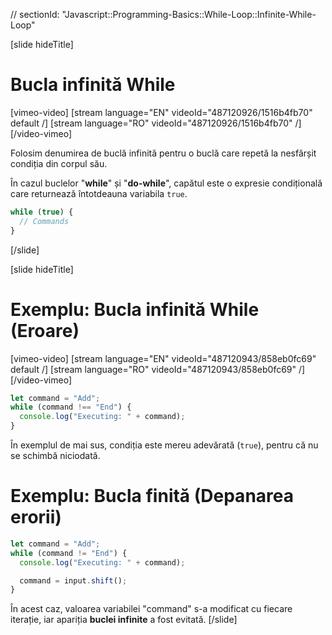 // sectionId: "Javascript::Programming-Basics::While-Loop::Infinite-While-Loop"

[slide hideTitle]
# Bucla infinită While

[vimeo-video]
[stream language="EN" videoId="487120926/1516b4fb70" default /]
[stream language="RO" videoId="487120926/1516b4fb70"  /]
[/video-vimeo]


Folosim denumirea de buclă infinită pentru o buclă care repetă la nesfârșit condiția din corpul său.

În cazul buclelor "**while**" și "**do-while**", capătul este o expresie condițională care returnează întotdeauna variabila `true`. 

```js
while (true) {
  // Commands
}
```

[/slide]

[slide hideTitle]

# Exemplu: Bucla infinită While (Eroare)

[vimeo-video]
[stream language="EN" videoId="487120943/858eb0fc69" default /]
[stream language="RO" videoId="487120943/858eb0fc69"  /]
[/video-vimeo]


```js
let command = "Add";
while (command !== "End") {
  console.log("Executing: " + command);
}
```

În exemplul de mai sus, condiția este mereu adevărată (`true`), pentru că nu se schimbă niciodată.

# Exemplu: Bucla finită (Depanarea erorii)
```js
let command = "Add";
while (command != "End") {
  console.log("Executing: " + command);

  command = input.shift();
}
```

În acest caz, valoarea variabilei "command" s-a modificat cu fiecare iterație, iar apariția **buclei infinite** a fost evitată. 
[/slide]
